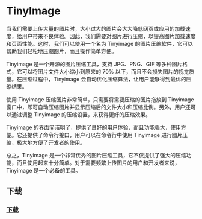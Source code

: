 # TinyImage

当我们需要上传大量的图片时，大小过大的图片会大大降低网页或应用的加载速度，给用户带来不良体验。因此，我们需要对图片进行压缩，以提高图片加载速度和页面性能。这时，我们可以使用一个名为 Tinyimage 的图片压缩软件，它可以帮助我们轻松地压缩图片，而且操作简单方便。

Tinyimage 是一个开源的图片压缩工具，支持 JPG、PNG、GIF 等多种图片格式，它可以将图片文件大小缩小到原来的 70% 以下，而且不会损失图片的视觉质量。在压缩过程中，Tinyimage 会自动优化压缩算法，让用户能够得到最优的压缩结果。

使用 Tinyimage 压缩图片非常简单，只需要将需要压缩的图片拖放到 Tinyimage 窗口中，即可自动压缩图片并显示压缩后的文件大小和压缩比例。另外，用户还可以通过调整 Tinyimage 的压缩设置，来获得更好的压缩效果。

Tinyimage 的界面简洁明了，提供了良好的用户体验，而且功能强大，使用方便。它还提供了命令行接口，用户可以在命令行中使用 Tinyimage 进行图片压缩，极大地方便了开发者的使用。

总之，Tinyimage 是一个非常优秀的图片压缩工具，它不仅提供了强大的压缩功能，而且使用起来十分简单。对于需要频繁上传图片的用户和开发者来说，Tinyimage 是一个必备的工具。 

## 下载
### [下载](https://github.com/focusbe/tinyImage/releases)
